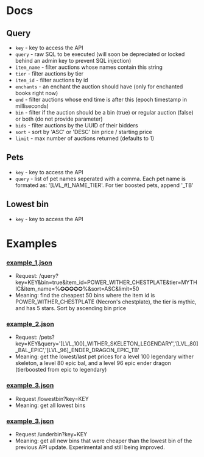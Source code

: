 # Docs
## Query
- `key` - key to access the API
- `query` - raw SQL to be executed (will soon be depreciated or locked behind an admin key to prevent SQL injection)
- `item_name` - filter auctions whose names contain this string
- `tier` - filter auctions by tier
- `item_id` - filter auctions by id
- `enchants` - an enchant the auction should have (only for enchanted books right now)
- `end` - filter auctions whose end time is after this (epoch timestamp in milliseconds)
- `bin` - filter if the auction should be a bin (true) or regular auction (false) or both (do not provide parameter)
- `bids` - filter auctions by the UUID of their bidders
- `sort` - sort by 'ASC' or 'DESC' bin price / starting price
- `limit` - max number of auctions returned (defaults to 1)

## Pets
- `key` - key to access the API
- `query` - list of pet names seperated with a comma. Each pet name is formated as: '[LVL_#]_NAME_TIER'. For tier boosted pets, append '_TB'

## Lowest bin
- `key` - key to access the API

# Examples
### [example_1.json](https://github.com/kr45732/rust-query-api/blob/main/examples/example_1.json)
- Request: /query?key=KEY&bin=true&item_id=POWER_WITHER_CHESTPLATE&tier=MYTHIC&item_name=%✪✪✪✪✪%&sort=ASC&limit=50
- Meaning: find the cheapest 50 bins where the item id is POWER_WITHER_CHESTPLATE (Necron's chestplate), the tier is mythic, and has 5 stars. Sort by ascending bin price

### [example_2.json](https://github.com/kr45732/rust-query-api/blob/main/examples/example_2.json)
- Request: /pets?key=KEY&query='[LVL_100]_WITHER_SKELETON_LEGENDARY','[LVL_80]_BAL_EPIC','[LVL_96]_ENDER_DRAGON_EPIC_TB'
- Meaning: get the lowest/last pet prices for a level 100 legendary wither skeleton, a level 80 epic bal, and a level 96 epic ender dragon (tierboosted from epic to legendary)

### [example_3.json](https://github.com/kr45732/rust-query-api/blob/main/examples/example_3.json)
- Request /lowestbin?key=KEY
- Meaning: get all lowest bins

### [example_3.json](https://github.com/kr45732/rust-query-api/blob/main/examples/example_4.json)
- Request /underbin?key=KEY
- Meaning: get all new bins that were cheaper than the lowest bin of the previous API update. Experimental and still being improved.